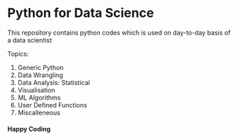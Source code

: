 # Python for Data Science

This repository contains python codes which is used on day-to-day basis of a data scientist

Topics:

1. Generic Python
2. Data Wrangling
3. Data Analysis: Statistical
4. Visualisation
5. ML Algorithms
6. User Defined Functions
7. Miscalleneous

#### Happy Coding

